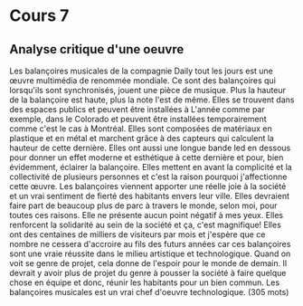 # Cours 7
## Analyse critique d'une oeuvre
Les balançoires musicales de la compagnie Daily tout les jours est une œuvre multimédia de renommée mondiale. Ce sont des balançoires qui lorsqu'ils sont synchronisés, jouent une pièce de musique. Plus la hauteur de la balançoire est haute, plus la note l'est de même. Elles se trouvent dans des espaces publics et peuvent être installées à L'année comme par exemple, dans le Colorado et peuvent être installées temporairement comme c'est le cas à Montréal. Elles sont composées de matériaux en plastique et en métal et marchent grâce à des capteurs qui calculent la hauteur de cette dernière. Elles ont aussi une longue bande led en dessous pour donner un effet moderne et esthétique à cette dernière et pour, bien évidemment, éclairer la balançoire. Elles mettent en avant la complicité et la collectivité de plusieurs personnes et c'est la raison pourquoi j'affectionne cette œuvre. Les balançoires viennent apporter une réelle joie à la société et un vrai sentiment de fierté des habitants envers leur ville. Elles devraient faire part de beaucoup plus de parc à travers le monde, selon moi, pour toutes ces raisons. Elle ne présente aucun point négatif à mes yeux. Elles renforcent la solidarité au sein de la société et ça, c'est magnifique! Elles ont des centaines de milliers de visiteurs par mois et j'espère que ce nombre ne cessera d'accroire au fils des futurs années car ces balançoires sont une vraie réussite dans le milieu artistique et technologique. Quand on voit se genre de projet, cela donne de l'espoir pour le monde de demain. Il devrait y avoir plus de projet du genre à pousser la société à faire quelque chose en équipe et donc, réunir les habitants pour un bien commun. Les balançoires musicales est un vrai chef d'oeuvre technologique. (305 mots)
